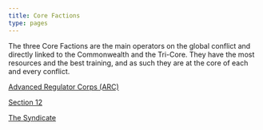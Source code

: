 ```yaml
---
title: Core Factions
type: pages
---
```

The three Core Factions are the main operators on the global conflict and directly linked to the Commonwealth and the Tri-Core. They have the most resources and the best training, and as such they are at the core of each and every conflict.

[Advanced Regulator Corps (ARC)](arc.md)

[Section 12](section12.md)

[The Syndicate](syndicate.md)
